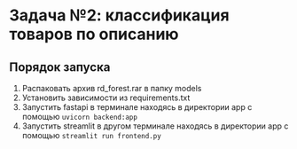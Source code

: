 # Задача №2: классификация товаров по описанию

## Порядок запуска
1. Распаковать архив rd_forest.rar в папку models
2. Установить зависимости из requirements.txt
3. Запустить fastapi в терминале находясь в директории app с помощью
   `uvicorn backend:app`
4. Запустить streamlit в другом терминале находясь в директории app с помощью
   `streamlit run frontend.py`
